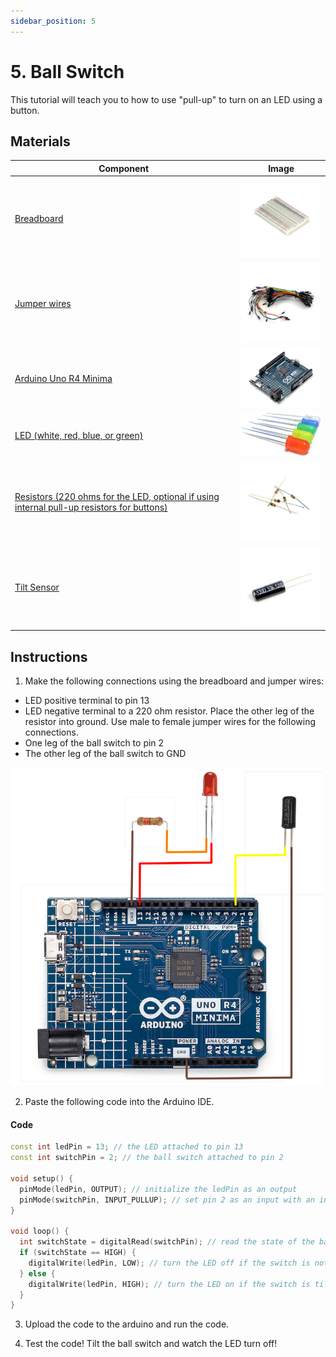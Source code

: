 ```yaml
---
sidebar_position: 5
---
```

# 5. Ball Switch
This tutorial will teach you to how to use "pull-up" to turn on an LED using a button.

## Materials
| Component                                   | Image                                                         |
|---------------------------------------------|---------------------------------------------------------------|
| [Breadboard](https://www.canadarobotix.com/products/160)                                  | <img src="/img/docs/UNO-R4-Starter-Kit/breadboard.webp" width="200" />|
| [Jumper wires](https://www.canadarobotix.com/products/922)                                | <img src="/img/docs/UNO-R4-Starter-Kit/jumper-wires.webp" width="200"  />|
| [Arduino Uno R4 Minima](https://www.canadarobotix.com/collections/featured-1/products/3060)| <img src="/img/docs/UNO-R4-Starter-Kit/arduino-r4-minima.webp" width="200" />|
| [LED (white, red, blue, or green)](https://www.canadarobotix.com/products/1282)            | <img src="/img/docs/UNO-R4-Starter-Kit/LED.jpg" width="200" />|
| [Resistors (220 ohms for the LED, optional if using internal pull-up resistors for buttons)](https://www.canadarobotix.com/products/5138) | <img src="/img/docs/UNO-R4-Starter-Kit/resistors.webp" width="200" />|
| [Tilt Sensor](https://www.canadarobotix.com/products/2326)                   | <img src="/img/docs/UNO-R4-Starter-Kit/ball-switch.webp" width="200"  />|

## Instructions
1. Make the following connections using the breadboard and jumper wires:
- LED positive terminal to pin 13
- LED negative terminal to a 220 ohm resistor. Place the other leg of the resistor into ground.
Use male to female jumper wires for the following connections.
- One leg of the ball switch to pin 2
- The other leg of the ball switch to GND
<img src="/img/docs/UNO-R4-Starter-Kit/Ball-Switch.png" width="500" />

2. Paste the following code into the Arduino IDE.
#### Code
```cpp
const int ledPin = 13; // the LED attached to pin 13
const int switchPin = 2; // the ball switch attached to pin 2

void setup() {
  pinMode(ledPin, OUTPUT); // initialize the ledPin as an output
  pinMode(switchPin, INPUT_PULLUP); // set pin 2 as an input with an internal pull-up resistor
}

void loop() {
  int switchState = digitalRead(switchPin); // read the state of the ball switch
  if (switchState == HIGH) {
    digitalWrite(ledPin, LOW); // turn the LED off if the switch is not tilted
  } else {
    digitalWrite(ledPin, HIGH); // turn the LED on if the switch is tilted
  }
}

```

3. Upload the code to the arduino and run the code.

4. Test the code! Tilt the ball switch and watch the LED turn off!